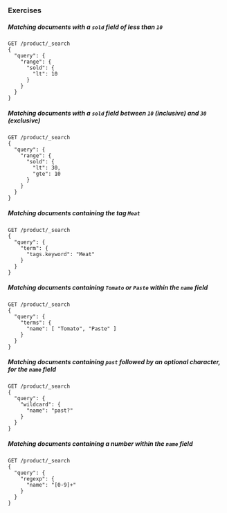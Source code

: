 ### Exercises

##### Matching documents with a `sold` field of less than `10`

```
GET /product/_search
{
  "query": {
    "range": {
      "sold": {
        "lt": 10
      }
    }
  }
}
```

##### Matching documents with a `sold` field between `10` (inclusive) and `30` (exclusive)

```
GET /product/_search
{
  "query": {
    "range": {
      "sold": {
        "lt": 30,
        "gte": 10
      }
    }
  }
}
```

##### Matching documents containing the tag `Meat`

```
GET /product/_search
{
  "query": {
    "term": {
      "tags.keyword": "Meat"
    }
  }
}
```

##### Matching documents containing `Tomato` or `Paste` within the `name` field

```
GET /product/_search
{
  "query": {
    "terms": {
      "name": [ "Tomato", "Paste" ]
    }
  }
}
```

##### Matching documents containing `past` followed by an optional character, for the `name` field

```
GET /product/_search
{
  "query": {
    "wildcard": {
      "name": "past?"
    }
  }
}
```

##### Matching documents containing a number within the `name` field

```
GET /product/_search
{
  "query": {
    "regexp": {
      "name": "[0-9]+"
    }
  }
}
```
